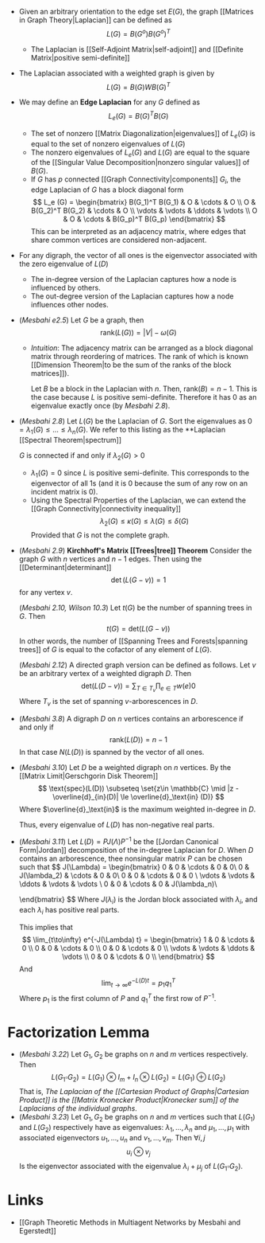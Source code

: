 * Given an arbitrary orientation to the edge set $E(G)$, the graph [[Matrices in Graph Theory|Laplacian]] can be defined as 
  $$
  L(G) = B(G^o) B(G^o)^T
  $$
	* The Laplacian is [[Self-Adjoint Matrix|self-adjoint]] and [[Definite Matrix|positive semi-definite]]
* The Laplacian associated with a weighted graph is given by 
  $$
  L(G) = B(G) W B(G)^T
  $$
* We may define an **Edge Laplacian** for any $G$ defined as
  $$
  L_e(G) = B(G)^T B(G)
  $$
	* The set of nonzero [[Matrix Diagonalization|eigenvalues]] of $L_e(G)$ is equal to the set of nonzero eigenvalues of $L(G)$
	* The nonzero eigenvalues of $L_e(G)$ and $L(G)$ are equal to the square of the [[Singular Value Decomposition|nonzero singular values]] of $B(G)$.
	* If $G$ has $p$ connected [[Graph Connectivity|components]] $G_i$, the edge Laplacian of $G$ has a block diagonal form
	  $$
	  L_e (G) = \begin{bmatrix}
	  B(G_1)^T B(G_1)  & O & \cdots & O \\
	  O & B(G_2)^T B(G_2) & \cdots & O \\
	  \vdots & \vdots & \ddots & \vdots \\
	  O & O & \cdots  & B(G_p)^T B(G_p)  
	  \end{bmatrix}
	  $$
	  This can be interpreted as an adjacency matrix, where edges that share common vertices are considered non-adjacent. 

* For any digraph, the vector of all ones is the eigenvector associated with the zero eigenvalue of $L(D)$
	* The in-degree version of the Laplacian captures how a node is influenced by others.
	* The out-degree version of the Laplacian captures how a node influences other nodes. 

* (*Mesbahi e2.5*) Let $G$ be a graph, then
  $$
  \text{rank}(L(G)) = |V| - \omega(G) 
  $$
	* *Intuition*: The adjacency matrix can be arranged as a block diagonal matrix through reordering of matrices. The rank of which is known  [[Dimension Theorem|to be the sum of the ranks of the block matrices]]). 
	  
	  Let $B$ be a block in the Laplacian with $n$. Then, $\text{rank}(B)= n - 1$.  This is the case because $L$ is positive semi-definite. Therefore it has $0$ as an eigenvalue exactly once (by *Mesbahi 2.8*). 

* (*Mesbahi 2.8*) Let $L(G)$ be the Laplacian of $G$. Sort the eigenvalues as $0=\lambda_1(G)\le \dots \le \lambda_n(G)$.  We refer to this listing as the **Laplacian [[Spectral Theorem|spectrum]]
  
  $G$ is connected if and only if $\lambda_2(G)>0$ 
	* $\lambda_1(G) = 0$ since $L$ is positive semi-definite. This corresponds to the eigenvector of all $1$s (and it is $0$ because the sum of any row on an incident matrix is $0$).
	* Using the Spectral Properties of the Laplacian, we can extend the [[Graph Connectivity|connectivity inequality]]
	  $$
	  \lambda_2(G) \le   \kappa(G) \le \lambda(G) \le \delta (G)
	  $$
	  Provided that $G$ is not the complete graph.

* (*Mesbahi 2.9*) **Kirchhoff's Matrix [[Trees|tree]] Theorem** Consider the graph $G$ with $n$ vertices and $n-1$ edges. Then using the [[Determinant|determinant]]
  $$
  \det (L(G-v)) = 1
  $$
  for any vertex $v$. 
  
  (*Mesbahi 2.10, Wilson 10.3*) Let $t(G)$ be the number of spanning trees in $G$. Then 
  $$
  t(G) = \text{det}(L(G-v))
  $$
  In other words, the number of [[Spanning Trees and Forests|spanning trees]] of $G$ is equal to the cofactor of any element of $L(G)$. 
  
  (*Mesbahi 2.12*) A directed graph version can be defined as follows. Let $v$ be an arbitrary vertex of a weighted digraph $D$. Then
  $$
  \text{det}(L(D-v)) = \sum_{T\in T_v} \prod_{e\in T} w(e)0
  $$
  Where $T_v$ is the set of spanning $v$-arborescences in $D$. 

* (*Mesbahi 3.8*) A digraph $D$ on $n$ vertices contains an arborescence if and only if 
  $$
  \text{rank}(L(D)) = n-1
  $$
  In that case $N(L(D))$ is spanned by the vector of all ones.

* (*Mesbahi 3.10*) Let $D$ be a weighted digraph on $n$ vertices. By the [[Matrix Limit|Gerschgorin Disk Theorem]]
  $$
  \text{spec}(L(D)) \subseteq \set{z\in \mathbb{C} \mid |z - \overline{d}_{in}(D)| \le \overline{d}_\text{in} (D)}
  $$
  Where $\overline{d}_\text{in}$ is the maximum weighted in-degree in $D$.
  
  Thus, every eigenvalue of $L(D)$ has non-negative real parts.

 * (*Mesbahi 3.11*) Let $L(D) = PJ(\Lambda) P^{-1}$ be the [[Jordan Canonical Form|Jordan]] decomposition of the in-degree Laplacian for $D$. When $D$ contains an arborescence, thee nonsingular matrix $P$ can be chosen such that
   $$
   J(\Lambda) = \begin{bmatrix}
   0 & 0 & \cdots & 0 & 0\\
   0 & J(\lambda_2) & \cdots & 0 & 0\\
   0 & 0 & \cdots & 0 & 0 \\
   \vdots & \vdots & \ddots & \vdots & \vdots \\ 
   0 & 0 & \cdots & 0 & J(\lambda_n)\\
   
   \end{bmatrix}
   $$
   Where $J(\lambda_i)$ is the Jordan block associated with $\lambda_i$, and each $\lambda_i$ has positive real parts.
   
   This implies that 
   $$
   \lim_{t\to\infty} e^{-J(\Lambda) t} = \begin{bmatrix}
   1 & 0 & \cdots  & 0 \\
   0 & 0 & \cdots  & 0 \\
   0 & 0 & \cdots  & 0 \\
   \vdots & \vdots & \ddots & \vdots \\
   0 & 0 & \cdots  & 0 \\
   \end{bmatrix}
   $$
   And
   $$
   \lim_{t\to \infty} e^{-L(D)t} = p_1q_1^T
   $$
   Where  $p_1$ is the first column of $P$ and $q_1^T$ the first row of $P^{-1}$. 



# Factorization Lemma
* (*Mesbahi 3.22*) Let $G_1,G_2$ be graphs on $n$ and $m$ vertices respectively. Then 
  $$
  L(G_1 \square G_2) = L(G_1) \otimes I_m + I_n \otimes L(G_2) = L(G_1) \oplus L(G_2)
  $$
  That is, *The Laplacian of the [[Cartesian Product of Graphs|Cartesian Product]] is the [[Matrix Kronecker Product|Kronecker sum]] of the Laplacians of the individual graphs*.
* (*Mesbahi 3.23*) Let $G_1,G_2$ be graphs on $n$ and $m$ vertices such that $L(G_1)$ and $L(G_2)$ respectively have as eigenvalues: $\lambda_1,\dots,\lambda_n$ and $\mu_1,\dots,\mu_1$ with associated eigenvectors $u_1,\dots, u_n$ and $v_1,\dots, v_m$. Then $\forall i,j$
  $$
  u_i \otimes v_j 
  $$
  Is the eigenvector associated with the eigenvalue $\lambda_i + \mu_j$ of $L(G_1 \square G_2)$. 
# Links
* [[Graph Theoretic Methods in Multiagent Networks by Mesbahi and Egerstedt]]